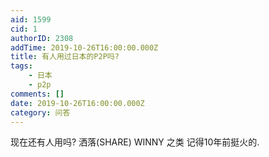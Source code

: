 ```yaml
---
aid: 1599
cid: 1
authorID: 2308
addTime: 2019-10-26T16:00:00.000Z
title: 有人用过日本的P2P吗?
tags:
    - 日本
    - p2p
comments: []
date: 2019-10-26T16:00:00.000Z
category: 问答
---
```


现在还有人用吗? 洒落(SHARE) WINNY 之类 记得10年前挺火的.

